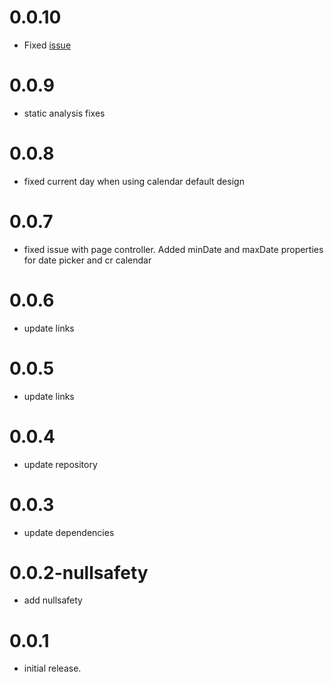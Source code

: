 # 0.0.10

- Fixed [issue](https://github.com/Cleveroad/cr_calendar/issues/7)

# 0.0.9

- static analysis fixes

# 0.0.8

- fixed current day when using calendar default design

# 0.0.7

- fixed issue with page controller. Added minDate and maxDate properties for date picker and cr calendar

# 0.0.6

- update links

# 0.0.5

- update links

# 0.0.4

- update repository

# 0.0.3

- update dependencies

# 0.0.2-nullsafety

- add nullsafety

# 0.0.1

- initial release.












